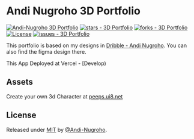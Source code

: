 # Andi Nugroho 3D Portfolio

[![Andi-Nugroho 3D Portfolio](https://img.shields.io/static/v1?label=Andi-Nugroho&message=3d-portfolio&color=blue&logo=github)](https://github.com/nerdnomerch/me "Go to GitHub repo") [![stars - 3D Portfolio](https://img.shields.io/github/stars/nerdnomerch/me?style=social)](https://github.com/nerdnomerch/me)
[![forks - 3D Portfolio](https://img.shields.io/github/forks/nerdnomerch/me?style=social)](https://github.com/nerdnomerch/me) [![License](https://img.shields.io/badge/License-MIT-blue)](#license) [![issues - 3D Portfolio](https://img.shields.io/github/issues/nerdnomerch/me)](https://github.com/nerdnomerch/me/issues)

This portfolio is based on my designs in [Dribble - Andi Nugroho](develop). You can also find the figma design there.

This App Deployed at Vercel - [Develop)

## Assets
Create your own 3d Character at [peeps.ui8.net](https://peeps.ui8.net/)

## License

Released under [MIT](/LICENSE) by [@Andi-Nugroho](https://github.com/nerdnomerch).

